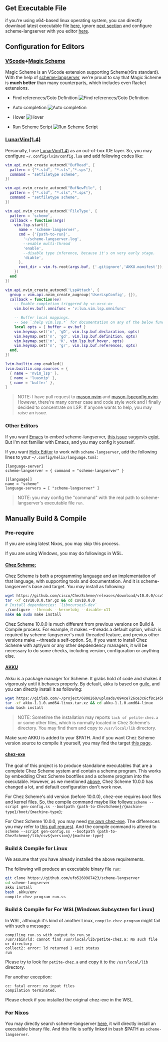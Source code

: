 ## Get Executable File 

if you're using x64-based linux operating system, you can directly download latest executable file [here](https://github.com/ufo5260987423/scheme-langserver/releases/latest/download/run),  ignore [next section](#manually-build--compile) and configure scheme-langserver with you editor [here](#configuration-for-editors).

## Configuration for Editors

### [VScode](https://code.visualstudio.com/)+[Magic Scheme](https://github.com/ufo5260987423/magic-scheme)

Magic Scheme is an VScode extension supporting Scheme(r6rs standard). With the help of [scheme-langserver](https://github.com/ufo5260987423/scheme-langserver), we're proud to say that Magic Scheme is **much better** than many counterparts, which includes even Racket extensions.

- Find references/Goto Definition
![Find references/Goto Definition](./figure/find-references-magic.png)

- Auto completion 
![Auto completion](./figure/auto-completion-vscode.png)

- Hover 
![Hover](./figure/hover.png)

- Run Scheme Script
![Run Scheme Script](./figure/runSchemeScript.png)


### [LunarVim(1.4)](https://www.lunarvim.org/)
Personally, I use [LunarVim(1.4)](https://www.lunarvim.org/) as an out-of-box IDE layer. So, you may configure `~/.config/lvim/config.lua` and add following codes like:

```lua
vim.api.nvim_create_autocmd("BufRead", {
  pattern = {"*.sld", "*.sls","*.sps"},
  command = "setfiletype scheme",
})

vim.api.nvim_create_autocmd("BufNewFile", {
  pattern = {"*.sld", "*.sls","*.sps"},
  command = "setfiletype scheme",
})

vim.api.nvim_create_autocmd('FileType', {
  pattern = 'scheme',
  callback = function(args)
    vim.lsp.start({
      name = 'scheme-langserver',
      cmd = {'{path-to-run}',
        '~/scheme-langserver.log',
        --enable multi-thread
        'enable',
        --disable type inference, because it's on very early stage.
        'diable',
      },
      root_dir = vim.fs.root(args.buf, {'.gitignore','AKKU.manifest'}),
    })
  end
})

vim.api.nvim_create_autocmd('LspAttach', {
  group = vim.api.nvim_create_augroup('UserLspConfig', {}),
  callback = function(ev)
    -- Enable completion triggered by <c-x><c-o>
    vim.bo[ev.buf].omnifunc = 'v:lua.vim.lsp.omnifunc'

    -- Buffer local mappings.
    -- See `:help vim.lsp.*` for documentation on any of the below functions
    local opts = { buffer = ev.buf }
    vim.keymap.set('n', 'gD', vim.lsp.buf.declaration, opts)
    vim.keymap.set('n', 'gd', vim.lsp.buf.definition, opts)
    vim.keymap.set('n', 'K', vim.lsp.buf.hover, opts)
    vim.keymap.set('n', 'gr', vim.lsp.buf.references, opts)
  end,
})

lvim.builtin.cmp.enabled()
lvim.builtin.cmp.sources = {
  { name = 'nvim_lsp' },
  { name = 'luasnip' },
  { name = 'buffer' },
}
```

>NOTE: I have pull request to [mason.nvim](https://github.com/williamboman/mason.nvim) and [mason-lspconfig.nvim](https://github.com/williamboman/mason-lspconfig.nvim). However, there're many corner case and code style work and I finally decided to concentrate on LSP. If anyone wants to help, you may raise an issue.

### Other Editors

If you want [Emacs](https://www.gnu.org/software/emacs/emacs.html) to embed scheme-langserver, [this issue](https://github.com/ufo5260987423/scheme-langserver/issues/39) suggests [eglot](https://github.com/joaotavora/eglot). But I'm not familiar with Emacs, and you may config it yourself.

If you want [Helix Editor](https://helix-editor.com/) to work with `scheme-langserver`, add the following lines to your `~/.config/helix/language.toml`:

```
[language-server]
scheme-langserver = { command = "scheme-langserver" }

[[language]]
name = "scheme"
language-servers = [ "scheme-langserver" ]
```

> NOTE: you may config the "command" with the real path to scheme-langserver's executable file `run`.

## Manually Build & Compile 

### Pre-require

If you are using latest Nixos, you may skip this process.

If you are using Windows, you may do followings in WSL.

#### [Chez Scheme](https://cisco.github.io/ChezScheme/);

Chez Scheme is both a programming language and an implementation of that language, with supporting tools and documentation. And it is scheme-langserver's base and target. You may install as following:

```bash
wget https://github.com/cisco/ChezScheme/releases/download/v10.0.0/csv10.0.0.tar.gz
tar -xf csv10.0.0.tar.gz && cd csv10.0.0
# Install dependencies: `libncurses5-dev`
./configure --threads --kernelobj --disable-x11
make && sudo make install
```

Chez Scheme 10.0.0 is much different from previous versions on Build & Compile process. For example, it makes --threads a default option, which is required by scheme-langserver's muti-threaded feature, and previus other versions make --threads a self-option. So, if you want to install Chez Scheme with apt/yum or any other depdendency managers, it will be necessary to do some checks, including version, configuration or anything else.

#### [AKKU](https://akkuscm.org/)

Akku is a package manager for Scheme. It grabs hold of code and shakes it vigorously until it behaves properly. By default, akku is based on [guile](https://www.gnu.org/software/guile/), and you can directly install it as following:

```bash
wget https://gitlab.com/-/project/6808260/uploads/094ce726ce3c6cf8c14560f1e31aaea0/akku-1.1.0.amd64-linux.tar.xz
tar -xf akku-1.1.0.amd64-linux.tar.xz && cd akku-1.1.0.amd64-linux
sudo bash install
```

>NOTE: Sometime the installation may reports `lack of petite-chez.a` or some other files, which is normally located in Chez Scheme's directory. You may find them and copy to `/usr/local/lib` directory.

Make sure AKKU is added to your $PATH. And if you want Chez Scheme version source to compile it yourself, you may find the target [this page](https://gitlab.com/akkuscm/akku/-/releases).

#### [chez-exe](https://github.com/gwatt/chez-exe)

The goal of this project is to produce standalone executables that are a complete Chez Scheme system and contain a scheme program. This works by embedding Chez Scheme bootfiles and a scheme program into the executable. However, as we mentioned [above](#chez-scheme), Chez Scheme 10.0.0 has changed a lot, and default configuration don't work now.

For Chez Scheme's old version (before 10.0.0), chez-exe requires boot files and kernel files. So, the compile command maybe like follows:`scheme --script gen-config.ss --bootpath {path-to-ChezScheme}/{machine-type}/boot/{machine-type}`;

For Chez Scheme 10.0.0, you may need [my own chez-exe](https://github.com/ufo5260987423/chez-exe). The differences you may refer to [this pull request](https://github.com/gwatt/chez-exe/pull/20). And the compile command is altered to `scheme --script gen-config.ss --bootpath {path-to-ChezScheme}/lib/csv${version}/{machine-type}`

### Build & Compile for Linux

We assume that you have already installed the above requirements.

The following will produce an executable binary file `run`:
```bash
git clone https://github.com/ufo5260987423/scheme-langserver
cd scheme-langserver
akku install
bash .akku/env
compile-chez-program run.ss
```

### Build & Compile for For WSL(Windows Subsystem for Linux)

In WSL, although it's kind of another Linux, `compile-chez-program` might fail with such a message:

```text
compiling run.ss with output to run.so
/usr/sbin/ld: cannot find /usr/local/lib/petite-chez.a: No such file or directory
collect2: error: ld returned 1 exit status
run
```

Please try to look for `petite-chez.a` and copy it to the `/usr/local/lib` directory.

For another exception:
```text
cc: fatal error: no input files
compilation terminated.
```

Please check if you installed the original chez-exe in the WSL.

### For Nixos

You may directly search scheme-langserver [here](https://search.nixos.org/packages?channel=unstable&show=akkuPackages.scheme-langserver&from=0&size=50&sort=relevance&type=packages&query=akkuPackages.scheme-langserver), it will directly install an executable binary file. And this file is softly linked in bash $PATH as `scheme-langserver`.

